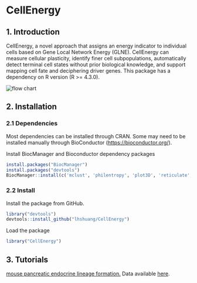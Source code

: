 # CellEnergy

## 1. Introduction

CellEnergy, a novel approach that assigns an energy indicator to individual cells based on Gene Local Network Energy (GLNE). CellEnergy can measure cellular plasticity, identify finer cell subpopulations, automatically detect terminal cell states without prior biological knowledge, and support mapping cell fate and deciphering driver genes. This package has a dependency on R version (R >= 4.3.0). 

![flow chart](https://github.com/lhshuang/CellEnergy/blob/main/flow%20chart.png)


## 2. Installation

### 2.1 Dependencies

Most dependencies can be installed  through CRAN. Some may need to be installed manually through BioConductor (https://bioconductor.org/).

Install BiocManager and Bioconductor dependency packages
```r
install.packages("BiocManager")
install.packages("devtools")
BiocManager::install(c('mclust', 'philentropy', 'plot3D', 'reticulate', 'plyr', 'dplyr', 'ggplot2',"limma","statmod"))
```
### 2.2 Install
Install the package from GitHub.
```r
library("devtools")
devtools::install_github("lhshuang/CellEnergy")
```
Load the package
```r
library("CellEnergy")
```

## 3. Tutorials

 [mouse pancreatic endocrine lineage formation.](https://github.com/lhshuang/CellEnergy/blob/main/inst/out/Tutorials.ipynb) Data available [here](https://github.com/lhshuang/CellEnergy/tree/main/inst/extdata/input).
